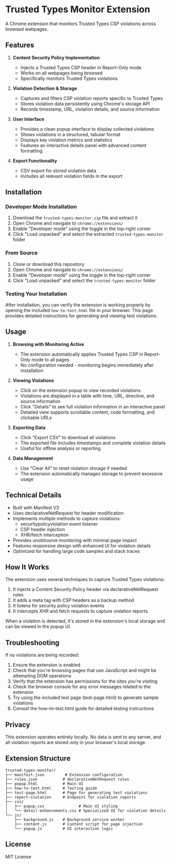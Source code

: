 # Trusted Types Monitor Extension

A Chrome extension that monitors Trusted Types CSP violations across browsed webpages.

## Features

1. **Content Security Policy Implementation**
   - Injects a Trusted Types CSP header in Report-Only mode
   - Works on all webpages being browsed
   - Specifically monitors Trusted Types violations

2. **Violation Detection & Storage**
   - Captures and filters CSP violation reports specific to Trusted Types
   - Stores violation data persistently using Chrome's storage API
   - Records timestamp, URL, violation details, and source information

3. **User Interface**
   - Provides a clean popup interface to display collected violations
   - Shows violations in a structured, tabular format
   - Displays key violation metrics and statistics
   - Features an interactive details panel with advanced content formatting

4. **Export Functionality**
   - CSV export for stored violation data
   - Includes all relevant violation fields in the export

## Installation

### Developer Mode Installation
1. Download the `trusted-types-monitor.zip` file and extract it
2. Open Chrome and navigate to `chrome://extensions/`
3. Enable "Developer mode" using the toggle in the top-right corner
4. Click "Load unpacked" and select the extracted `trusted-types-monitor` folder

### From Source
1. Clone or download this repository
2. Open Chrome and navigate to `chrome://extensions/`
3. Enable "Developer mode" using the toggle in the top-right corner
4. Click "Load unpacked" and select the `trusted-types-monitor` folder

### Testing Your Installation
After installation, you can verify the extension is working properly by opening the included `how-to-test.html` file in your browser. This page provides detailed instructions for generating and viewing test violations.

## Usage

1. **Browsing with Monitoring Active**
   - The extension automatically applies Trusted Types CSP in Report-Only mode to all pages
   - No configuration needed - monitoring begins immediately after installation

2. **Viewing Violations**
   - Click on the extension popup to view recorded violations
   - Violations are displayed in a table with time, URL, directive, and source information
   - Click "Details" to see full violation information in an interactive panel
   - Detailed view supports scrollable content, code formatting, and clickable URLs

3. **Exporting Data**
   - Click "Export CSV" to download all violations
   - The exported file includes timestamps and complete violation details
   - Useful for offline analysis or reporting

4. **Data Management**
   - Use "Clear All" to reset violation storage if needed
   - The extension automatically manages storage to prevent excessive usage

## Technical Details

- Built with Manifest V3
- Uses declarativeNetRequest for header modification
- Implements multiple methods to capture violations:
  - securitypolicyviolation event listener
  - CSP header injection
  - XHR/fetch interception
- Provides unobtrusive monitoring with minimal page impact
- Features responsive design with enhanced UI for violation details
- Optimized for handling large code samples and stack traces

## How It Works

The extension uses several techniques to capture Trusted Types violations:

1. It injects a Content Security Policy header via declarativeNetRequest rules
2. It adds a meta tag with CSP headers as a backup method
3. It listens for security policy violation events
4. It intercepts XHR and fetch requests to capture violation reports

When a violation is detected, it's stored in the extension's local storage and can be viewed in the popup UI.

## Troubleshooting

If no violations are being recorded:
1. Ensure the extension is enabled
2. Check that you're browsing pages that use JavaScript and might be attempting DOM operations
3. Verify that the extension has permissions for the sites you're visiting
4. Check the browser console for any error messages related to the extension
5. Try using the included test page (test-page.html) to generate sample violations
6. Consult the how-to-test.html guide for detailed testing instructions


## Privacy

This extension operates entirely locally. No data is sent to any server, and all violation reports are stored only in your browser's local storage.

## Extension Structure

```
trusted-types-monitor/
├── manifest.json         # Extension configuration
├── rules.json           # declarativeNetRequest rules
├── popup.html           # Main UI
├── how-to-test.html     # Testing guide
├── test-page.html       # Page for generating test violations
├── report-violation     # Endpoint for violation reports
├── css/
│   ├── popup.css               # Main UI styling
│   └── detail-enhancements.css # Specialized UI for violation details
└── js/
    ├── background.js    # Background service worker
    ├── content.js       # Content script for page injection
    └── popup.js         # UI interaction logic
```

## License

MIT License
